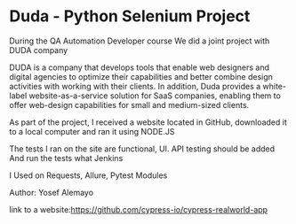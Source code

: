 # Duda - Python Selenium Project

During the QA Automation Developer course
We did a joint project with DUDA company

DUDA is a company that develops tools that enable web designers and digital agencies to optimize their capabilities and better combine design activities with working with their clients. In addition, Duda provides a white-label website-as-a-service solution for SaaS companies, enabling them to offer web-design capabilities for small and medium-sized clients.

As part of the project, I received a website located in GitHub, downloaded it to a local computer and ran it using NODE.JS


The tests I ran on the site are functional, UI.
API testing should be added
And run the tests what Jenkins

I Used on Requests, Allure, Pytest Modules

Author: Yosef Alemayo 

link to a website:https://github.com/cypress-io/cypress-realworld-app